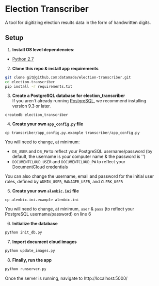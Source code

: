 # Election Transcriber

A tool for digitizing election results data in the form of handwritten digits. 

## Setup

1. **Install OS level dependencies:** 

  * [Python 2.7](https://www.python.org/download/releases/2.7/)

2. **Clone this repo & install app requirements**

  ```bash
  git clone git@github.com:datamade/election-transcriber.git
  cd election-transcriber
  pip install -r requirements.txt
  ```
3. **Create a PostgreSQL database for election_transcriber**  
  If you aren't already running [PostgreSQL](http://www.postgresql.org/), we recommend installing version 9.3 or later.

  ```
  createdb election_transcriber
  ```

4. **Create your own `app_config.py` file**

  ```
  cp transcriber/app_config.py.example transcriber/app_config.py
  ```

  You will need to change, at minimum:
  - `DB_USER` and `DB_PW` to reflect your PostgreSQL username/password (by default, the username is your computer name & the password is '')
  - `DOCUMENTCLOUD_USER` and `DOCUMENTCLOUD_PW` to reflect your DocumentCloud credentials

  You can also change the username, email and password for the initial user roles, defined by `ADMIN_USER`, `MANAGER_USER`, and `CLERK_USER`
  
5. **Create your own `alembic.ini` file**

  ```
  cp alembic.ini.example alembic.ini
  ```
  You will need to change, at minimum, `user` & `pass` (to reflect your PostgreSQL username/password) on line 6

6. **Initialize the database**  

  ```bash
  python init_db.py
  ```

7. **Import document cloud images**
  ```bash
  python update_images.py
  ```

8. **Finally, run the app**  

  ```bash
  python runserver.py
  ```
  Once the server is running, navigate to http://localhost:5000/
